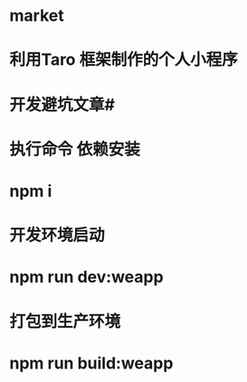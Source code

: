 # market
# 利用Taro 框架制作的个人小程序

# 开发避坑文章# 

# 执行命令 依赖安装
# npm i 
# 开发环境启动
# npm run dev:weapp
# 打包到生产环境
# npm run build:weapp
